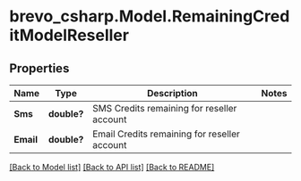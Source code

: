 # brevo_csharp.Model.RemainingCreditModelReseller
## Properties

Name | Type | Description | Notes
------------ | ------------- | ------------- | -------------
**Sms** | **double?** | SMS Credits remaining for reseller account | 
**Email** | **double?** | Email Credits remaining for reseller account | 

[[Back to Model list]](../README.md#documentation-for-models) [[Back to API list]](../README.md#documentation-for-api-endpoints) [[Back to README]](../README.md)

